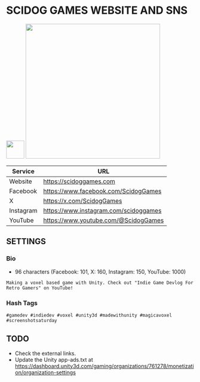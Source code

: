 # SCIDOG GAMES WEBSITE AND SNS
<img src="https://scidoggames.com/images/scidog-games/favicon.webp" height="48">
<img src="https://scidoggames.com/images/blog/our-website-is-opened/1.webp" height="360">

| Service | URL |
| --- | --- |
| Website | https://scidoggames.com |
| Facebook | https://www.facebook.com/ScidogGames |
| X | https://x.com/ScidogGames |
| Instagram | https://www.instagram.com/scidoggames |
| YouTube | https://www.youtube.com/@ScidogGames |

## SETTINGS
### Bio
- 96 characters (Facebook: 101, X: 160, Instagram: 150, YouTube: 1000)
```
Making a voxel based game with Unity. Check out "Indie Game Devlog For Retro Gamers" on YouTube!
```

### Hash Tags
```
#gamedev #indiedev #voxel #unity3d #madewithunity #magicavoxel #screenshotsaturday
```

## TODO
- Check the external links.
- Update the Unity app-ads.txt at https://dashboard.unity3d.com/gaming/organizations/761278/monetization/organization-settings
